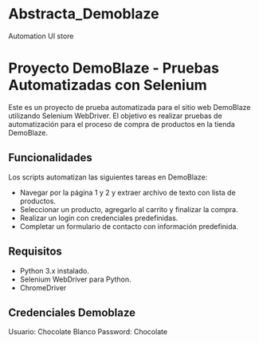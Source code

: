 # Abstracta_Demoblaze
Automation UI store
# Proyecto DemoBlaze - Pruebas Automatizadas con Selenium

Este es un proyecto de prueba automatizada para el sitio web DemoBlaze utilizando Selenium WebDriver. El objetivo es realizar pruebas de automatización para el proceso de compra de productos en la tienda DemoBlaze.

## Funcionalidades

Los scripts automatizan las siguientes tareas en DemoBlaze:

- Navegar por la página 1 y 2 y extraer archivo de texto con lista de productos.
- Seleccionar un producto, agregarlo al carrito y finalizar la compra.
- Realizar un login con credenciales predefinidas.
- Completar un formulario de contacto con información predefinida.

## Requisitos

- Python 3.x instalado.
- Selenium WebDriver para Python.
- ChromeDriver

## Credenciales Demoblaze
Usuario: Chocolate Blanco
Password: Chocolate
